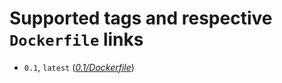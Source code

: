 # Supported tags and respective `Dockerfile` links
 - `0.1`, `latest` (*[0.1/Dockerfile](https://github.com/thedrum-developers/docker-frontend-build/blob/master/0.1/Dockerfile)*)
